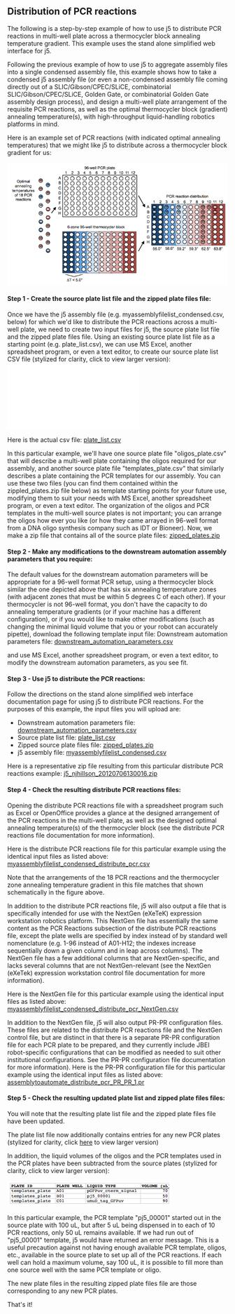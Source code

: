 ## Distribution of PCR reactions

The following is a step-by-step example of how to use j5 to distribute PCR reactions in multi-well plate across a thermocycler block annealing temperature gradient. This example uses the stand alone simplified web interface for j5.

Following the previous example of how to use j5 to aggregate assembly files into a single condensed assembly file, this example shows how to take a condensed j5 assembly file (or even a non-condensed assembly file coming directly out of a  SLIC/Gibson/CPEC/SLiCE, combinatorial SLIC/Gibson/CPEC/SLiCE, Golden Gate, or combinatorial Golden Gate assembly design process), and design a multi-well plate arrangement of the requisite PCR reactions, as well as the optimal thermocycler block (gradient) annealing temperature(s), with high-throughput liquid-handling robotics platforms in mind.

Here is an example set of PCR reactions (with indicated optimal annealing temperatures) that we might like j5 to distribute across a thermocycler block gradient for us:

![](../../images/pastedImage44.png)

#### Step 1 - Create the source plate list file and the zipped plate files file:

Once we have the j5 assembly file (e.g. myassemblyfilelist_condensed.csv, below) for which we'd like to distribute the PCR reactions across a multi-well plate, we need to create two input files for j5, the source plate list file and the zipped plate files file.  Using an existing source plate list file as a starting point (e.g. plate_list.csv), we can use MS Excel, another spreadsheet program, or even a text editor, to create our source plate list CSV file (stylized for clarity, click to view larger version):
![](../../images/pastedImage30.pdf)

Here is the actual csv file: [plate_list.csv](../../documents/plate_list0.csv)

In this particular example, we'll have one source plate file "oligos_plate.csv" that will describe a multi-well plate containing the oligos required for our assembly, and another source plate file "templates_plate.csv" that similarly describes a plate containing the PCR templates for our assembly. You can use these two files (you can find them contained within the zippled_plates.zip file below) as template starting points for your future use, modifying them to suit your needs with MS Excel, another spreadsheet program, or even a text editor. The organization of the oligos and PCR templates in the multi-well source plates is not important; you can arrange the oligos how ever you like (or how they came arrayed in 96-well format from a DNA oligo synthesis company such as IDT or Bioneer).
Now, we make a zip file that contains all of the source plate files: [zipped_plates.zip](../../documents/zipped_plates0.zip)

#### Step 2 - Make any modifications to the downstream automation assembly parameters that you require:

The default values for the downstream automation parameters will be appropriate for a 96-well format PCR setup, using a thermocycler block similar the one depicted above that has six annealing temperature zones (with adjacent zones that must be within 5 degrees C of each other). If your thermocycler is not 96-well format, you don't have the capacity to do annealing temperature gradients (or if your machine has a different configuration), or if you would like to make other modifications (such as changing the minimal liquid volume that you or your robot can accurately pipette), download the following template input file:
Downstream automation parameters file: [downstream_automation_parameters.csv](../../documents/downstream_automation0.csv)

and use MS Excel, another spreadsheet program, or even a text editor, to modify the downstream automation parameters, as you see fit. 

#### Step 3 - Use j5 to distribute the PCR reactions:

Follow the directions on the stand alone simplified web interface documentation page for using j5 to distribute PCR reactions. For the purposes of this example, the input files you will upload are:

  - Downstream automation parameters file: [downstream_automation_parameters.csv](../../documents/downstream_automation.csv) 
  - Source plate list file: [plate_list.csv](../../documents/plate_list.csv)
  - Zipped source plate files file: [zipped_plates.zip](../../documents/zipped_plates.zip)
  - j5 assembly file: [myassemblyfilelist_condensed.csv](../../documents/myassemblyfilelist_co2.csv)

Here is a representative zip file resulting from this particular distribute PCR reactions example: [j5_njhillson_20120706130016.zip](../../documents/j5_njhillson_20120706.zip)

#### Step 4 - Check the resulting distribute PCR reactions files:

Opening the distribute PCR reactions file with a spreadsheet program such as Excel or OpenOffice provides a glance at the designed arrangement of the PCR reactions in the multi-well plate, as well as the designed optimal annealing temperature(s) of the thermocycler block (see the distribute PCR reactions file documentation for more information).

Here is the distribute PCR reactions file for this particular example using the identical input files as listed above: [myassemblyfilelist_condensed_distribute_pcr.csv](../../documents/myassemblyfilelist_co1.csv)

Note that the arrangements of the 18 PCR reactions and the thermocycler zone annealing temperature gradient in this file matches that shown schematically in the figure above. 

In addition to the distribute PCR reactions file, j5 will also output a file that is specifically intended for use with the NextGen (eXeTeK) expression workstation robotics platform. This NextGen file has essentially the same content as the PCR Reactions subsection of the distribute PCR reactions file, except the plate wells are specified by index instead of by standard well nomenclature (e.g. 1-96 instead of A01-H12; the indexes increase sequentially down a given column and in leap across columns). The NextGen file has a few additional columns that are NextGen-specific, and lacks several columns that are not NextGen-relevant (see the NextGen (eXeTek) expression workstation control file documentation for more information).

Here is the NextGen file for this particular example using the identical input files as listed above: [myassemblyfilelist_condensed_distribute_pcr_NextGen.csv](../../documents/myassemblyfilelist_co0.csv)

In addition to the NextGen file, j5 will also output PR-PR configuration files. These files are related to the distribute PCR reactions file and the NextGen control file, but are distinct in that there is a separate PR-PR configuration file for each PCR plate to be prepared, and they currently include JBEI robot-specific configurations that can be modified as needed to suit other institutional configurations. See the PR-PR configuration file documentation for more information).
Here is the PR-PR configuration file for this particular example using the identical input files as listed above: [assemblytoautomate_distribute_pcr_PR_PR_1.pr](../../documents/assemblytoautomate_di.pr.txt)

#### Step 5 - Check the resulting updated plate list and zipped plate files files:

You will note that the resulting plate list file and the zipped plate files file have been updated.

The plate list file now additionally contains entries for any new PCR plates (stylized for clarity, click [here](../../images/pastedImage54.pdf) to view larger version)

In addition, the liquid volumes of the oligos and the PCR templates used in the PCR plates have been subtracted from the source plates (stylized for clarity, click to view larger version):

![](../../images/pastedImage61.png)

In this particular example, the PCR template "pj5_00001" started out in the source plate with 100 uL, but after 5 uL being dispensed in to each of 10 PCR reactions, only 50 uL remains available. If we had run out of "pj5_00001" template, j5 would have returned an error message. This is a useful precaution against not having enough available PCR template, oligos, etc., available in the source plate to set up all of the PCR reactions. If each well can hold a maximum volume, say 100 uL, it is possible to fill more than one source well with the same PCR template or oligo.

The new plate files in the resulting zipped plate files file are those corresponding to any new PCR plates.

That's it!